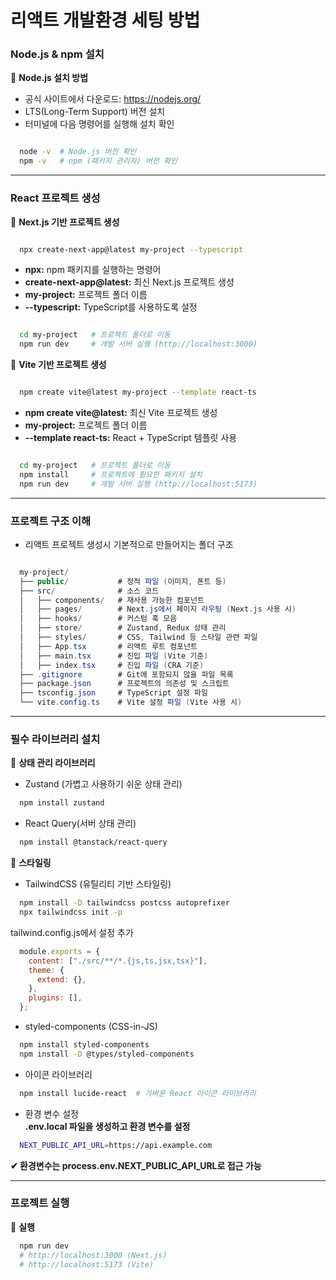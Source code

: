 # 리액트 개발환경 세팅 방법  
  
### Node.js & npm 설치 
  
  📌 **Node.js 설치 방법**  
  - 공식 사이트에서 다운로드: https://nodejs.org/  
  - LTS(Long-Term Support) 버전 설치  
  - 터미널에 다음 명령어를 실행해 설치 확인  

  ```bash

    node -v  # Node.js 버전 확인  
    npm -v   # npm (패키지 관리자) 버전 확인  

  ```  

---

### React 프로젝트 생성  

📌 **Next.js 기반 프로젝트 생성**  

```bash

  npx create-next-app@latest my-project --typescript

```   

- **npx:** npm 패키지를 실행하는 명령어  
- **create-next-app@latest:** 최신 Next.js 프로젝트 생성  
- **my-project:** 프로젝트 폴더 이름   
- **--typescript:** TypeScript를 사용하도록 설정  

```bash

  cd my-project   # 프로젝트 폴더로 이동
  npm run dev     # 개발 서버 실행 (http://localhost:3000)

```  

📌 **Vite 기반 프로젝트 생성**  

```bash

  npm create vite@latest my-project --template react-ts

```   

- **npm create vite@latest:** 최신 Vite 프로젝트 생성  
- **my-project:** 프로젝트 폴더 이름  
- **--template react-ts:** React + TypeScript 템플릿 사용  

```bash

  cd my-project   # 프로젝트 폴더로 이동
  npm install     # 프로젝트에 필요한 패키지 설치
  npm run dev     # 개발 서버 실행 (http://localhost:5173)

```  

---

### 프로젝트 구조 이해  
- 리액트 프로젝트 생성시 기본적으로 만들어지는 폴더 구조  

```csharp  

  my-project/
  ├── public/           # 정적 파일 (이미지, 폰트 등)
  ├── src/              # 소스 코드
  │   ├── components/   # 재사용 가능한 컴포넌트
  │   ├── pages/        # Next.js에서 페이지 라우팅 (Next.js 사용 시)
  │   ├── hooks/        # 커스텀 훅 모음
  │   ├── store/        # Zustand, Redux 상태 관리
  │   ├── styles/       # CSS, Tailwind 등 스타일 관련 파일
  │   ├── App.tsx       # 리액트 루트 컴포넌트
  │   ├── main.tsx      # 진입 파일 (Vite 기준)
  │   ├── index.tsx     # 진입 파일 (CRA 기준)
  ├── .gitignore        # Git에 포함되지 않을 파일 목록
  ├── package.json      # 프로젝트의 의존성 및 스크립트
  ├── tsconfig.json     # TypeScript 설정 파일
  └── vite.config.ts    # Vite 설정 파일 (Vite 사용 시)

```    

---

### 필수 라이브러리 설치  

📌 **상태 관리 라이브러리**  

- Zustand (가볍고 사용하기 쉬운 상태 관리)  
```bash
  npm install zustand
```  

- React Query(서버 상태 관리)  
```bash
  npm install @tanstack/react-query
```

📌 **스타일링**  

- TailwindCSS (유틸리티 기반 스타일링)
```bash
  npm install -D tailwindcss postcss autoprefixer
  npx tailwindcss init -p
```  
tailwind.config.js에서 설정 추가

```js
  module.exports = {
    content: ["./src/**/*.{js,ts,jsx,tsx}"],
    theme: {
      extend: {},
    },
    plugins: [],
  };
```   

- styled-components (CSS-in-JS)  
```bash
  npm install styled-components
  npm install -D @types/styled-components 
```  

- 아이콘 라이브러리  
```bash
  npm install lucide-react  # 가벼운 React 아이콘 라이브러리  
```  

- 환경 변수 설정  
**.env.local 파일을 생성하고 환경 변수를 설정**  
```bash
  NEXT_PUBLIC_API_URL=https://api.example.com
```  

**✔ 환경변수는 process.env.NEXT_PUBLIC_API_URL로 접근 가능**  

---

### 프로젝트 실행  

📌 **실행**  
```bash
  npm run dev
  # http://localhost:3000 (Next.js)
  # http://localhost:5173 (Vite)
```    






 